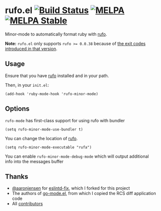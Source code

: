 # rufo.el [![Build Status](https://travis-ci.org/danielma/rufo.el.svg?branch=master)](https://travis-ci.org/danielma/rufo.el) [![MELPA](https://melpa.org/packages/rufo-badge.svg)](https://melpa.org/#/rufo) [![MELPA Stable](https://stable.melpa.org/packages/rufo-badge.svg)](https://stable.melpa.org/#/rufo)


Minor-mode to automatically format ruby with [rufo][].

**Note:** `rufo.el` only supports `rufo >= 0.0.38` because of [the exit codes introduced in that version](https://github.com/ruby-formatter/rufo/commit/068bf0b417f4b8a82c5b14f7d5858f5cdf42a713).

## Usage

Ensure that you have [rufo][] installed and in your path.

Then, in your `init.el`:

```elisp
(add-hook 'ruby-mode-hook 'rufo-minor-mode)
```

## Options

`rufo-mode` has first-class support for using rufo with bundler

```elisp
(setq rufo-minor-mode-use-bundler t)
```

You can change the location of [rufo][]. 

```elisp
(setq rufo-minor-mode-executable "rufa")
```

You can enable `rufo-minor-mode-debug-mode` which will output additional info into the messages buffer

## Thanks

* [@aaronjensen][] for [eslintd-fix][], which I forked for this project
* The authors of [go-mode.el][], from which I copied the RCS diff application code
* All [contributors](https://github.com/danielma/rufo.el/graphs/contributors)

[rufo]: https://github.com/ruby-formatter/rufo
[eslintd-fix]: https://github.com/aaronjensen/eslintd-fix
[@aaronjensen]: https://github.com/aaronjensen
[go-mode.el]: https://github.com/dominikh/go-mode.el
